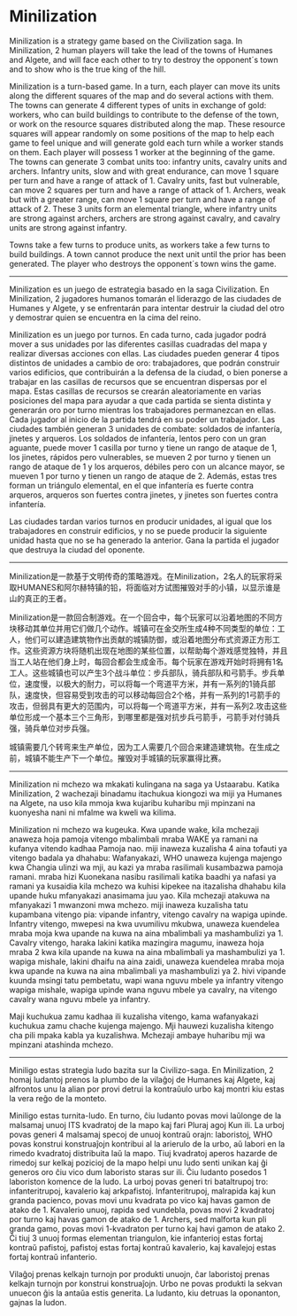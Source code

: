 # Minilization

Minilization is a strategy game based on the Civilization saga. In Minilization, 2 human players will take the lead of the towns of Humanes and Algete, and will face each other to try to destroy the opponent´s town and to show who is the true king of the hill.

Minilization is a turn-based game. In a turn, each player can move its units along the different squares of the map and do several actions with them. The towns can generate 4 different types of units in exchange of gold: workers, who can build buildings to contribute to the defense of the town, or work on the resource squares distributed along the map. These resource squares will appear randomly on some positions of the map to help each game to feel unique and will generate gold each turn while a worker stands on them. Each player will possess 1 worker at the beginning of the game. The towns can generate 3 combat units too: infantry units, cavalry units and archers. Infantry units, slow and with great endurance, can move 1 square per turn and have a range of attack of 1. Cavalry units, fast but vulnerable, can move 2 squares per turn and have a range of attack of 1. Archers, weak but with a greater range, can move 1 square per turn and have a range of attack of 2. These 3 units form an elemental triangle, where infantry units are strong against archers, archers are strong against cavalry, and cavalry units are strong against infantry.

Towns take a few turns to produce units, as workers take a few turns to build buildings. A town cannot produce the next unit until the prior has been generated. The player who destroys the opponent´s town wins the game.

________________________________________________________________________________________________________________________________

Minilization es un juego de estrategia basado en la saga Civilization. En Minilization, 2 jugadores humanos tomarán el liderazgo de las ciudades de Humanes y Algete, y se enfrentarán para intentar destruir la ciudad del otro y demostrar quien se encuentra en la cima del reino.

Minilization es un juego por turnos. En cada turno, cada jugador podrá mover a sus unidades por las diferentes casillas cuadradas del mapa y realizar diversas acciones con ellas. Las ciudades pueden generar 4 tipos distintos de unidades a cambio de oro: trabajadores, que podrán construir varios edificios, que contribuirán a la defensa de la ciudad, o bien ponerse a trabajar en las casillas de recursos que se encuentran dispersas por el mapa. Estas casillas de recursos se crearán aleatoriamente en varias posiciones del mapa para ayudar a que cada partida se sienta distinta y generarán oro por turno mientras los trabajadores permanezcan en ellas. Cada jugador al inicio de la partida tendrá en su poder un trabajador. Las ciudades también generan 3 unidades de combate: soldados de infantería, jinetes y arqueros. Los soldados de infantería, lentos pero con un gran aguante, puede mover 1 casilla por turno y tiene un rango de ataque de 1, los jinetes, rápidos pero vulnerables, se mueven 2 por turno y tienen un rango de ataque de 1 y los arqueros, débiles pero con un alcance mayor, se mueven 1 por turno y tienen un rango de ataque de 2. Además, estas tres forman un triángulo elemental, en el que infantería es fuerte contra arqueros, arqueros son fuertes contra jinetes, y jinetes son fuertes contra infantería.

Las ciudades tardan varios turnos en producir unidades, al igual que los trabajadores en construir edificios, y no se puede producir la siguiente unidad hasta que no se ha generado la anterior. Gana la partida el jugador que destruya la ciudad del oponente.

________________________________________________________________________________________________________________________________

Minilization是一款基于文明传奇的策略游戏。在Minilization，2名人的玩家将采取HUMANES和阿尔赫特镇的铅，将面临对方试图摧毁对手的小镇，以显示谁是山的真正的王者。

Minilization是一款回合制游戏。在一个回合中，每个玩家可以沿着地图的不同方块移动其单位并用它们做几个动作。城镇可在金交所生成4种不同类型的单位：工人，他们可以建造建筑物作出贡献的城镇防御，或沿着地图分布式资源正方形工作。这些资源方块将随机出现在地图的某些位置，以帮助每个游戏感觉独特，并且当工人站在他们身上时，每回合都会生成金币。每个玩家在游戏开始时将拥有1名工人。这些城镇也可以产生3个战斗单位：步兵部队，骑兵部队和弓箭手。步兵单位，速度慢，以极大的耐力，可以将每一个弯道平方米，并有一系列的1骑兵部队，速度快，但容易受到攻击的可以移动每回合2个格，并有一系列的1弓箭手的攻击，但弱具有更大的范围内，可以将每一个弯道平方米，并有一系列2.攻击这些单位形成一个基本三个三角形，到哪里都是强对抗步兵弓箭手，弓箭手对付骑兵强，骑兵单位对步兵强。

城镇需要几个转弯来生产单位，因为工人需要几个回合来建造建筑物。在生成之前，城镇不能生产下一个单位。摧毁对手城镇的玩家赢得比赛。

________________________________________________________________________________________________________________________________

Minilization ni mchezo wa mkakati kulingana na saga ya Ustaarabu. Katika Minilization, 2 wachezaji binadamu itachukua kiongozi wa miji ya Humanes na Algete, na uso kila mmoja kwa kujaribu kuharibu mji mpinzani na kuonyesha nani ni mfalme wa kweli wa kilima.

Minilization ni mchezo wa kugeuka. Kwa upande wake, kila mchezaji anaweza hoja pamoja vitengo mbalimbali mraba WAKE ya ramani na kufanya vitendo kadhaa Pamoja nao. miji inaweza kuzalisha 4 aina tofauti ya vitengo badala ya dhahabu: Wafanyakazi, WHO unaweza kujenga majengo kwa Changia ulinzi wa mji, au kazi ya mraba rasilimali kusambazwa pamoja ramani. mraba hizi Kuonekana nasibu rasilimali katika baadhi ya nafasi ya ramani ya kusaidia kila mchezo wa kuhisi kipekee na itazalisha dhahabu kila upande huku mfanyakazi anasimama juu yao. Kila mchezaji atakuwa na mfanyakazi 1 mwanzoni mwa mchezo. miji inaweza kuzalisha tatu kupambana vitengo pia: vipande infantry, vitengo cavalry na wapiga upinde. Infantry vitengo, mwepesi na kwa uvumilivu mkubwa, unaweza kuendelea mraba moja kwa upande na kuwa na aina mbalimbali ya mashambulizi ya 1. Cavalry vitengo, haraka lakini katika mazingira magumu, inaweza hoja mraba 2 kwa kila upande na kuwa na aina mbalimbali ya mashambulizi ya 1. wapiga mishale, lakini dhaifu na aina zaidi, unaweza kuendelea mraba moja kwa upande na kuwa na aina mbalimbali ya mashambulizi ya 2. hivi vipande kuunda msingi tatu pembetatu, wapi wana nguvu mbele ya infantry vitengo wapiga mishale, wapiga upinde wana nguvu mbele ya cavalry, na vitengo cavalry wana nguvu mbele ya infantry.

Maji kuchukua zamu kadhaa ili kuzalisha vitengo, kama wafanyakazi kuchukua zamu chache kujenga majengo. Mji hauwezi kuzalisha kitengo cha pili mpaka kabla ya kuzalishwa. Mchezaji ambaye huharibu mji wa mpinzani atashinda mchezo.

________________________________________________________________________________________________________________________________

Miniligo estas strategia ludo bazita sur la Civilizo-saga. En Minilization, 2 homaj ludantoj prenos la plumbo de la vilaĝoj de Humanes kaj Algete, kaj alfrontos unu la alian por provi detrui la kontraŭulo urbo kaj montri kiu estas la vera reĝo de la monteto.

Miniligo estas turnita-ludo. En turno, ĉiu ludanto povas movi laŭlonge de la malsamaj unuoj ITS kvadratoj de la mapo kaj fari Pluraj agoj Kun ili. La urboj povas generi 4 malsamaj specoj de unuoj kontraŭ orajn: laboristoj, WHO povas konstrui konstruaĵojn kontribui al la arierulo de la urbo, aŭ labori en la rimedo kvadratoj distribuita laŭ la mapo. Tiuj kvadratoj aperos hazarde de rimedoj sur kelkaj pozicioj de la mapo helpi unu ludo senti unikan kaj ĝi generos oro ĉiu vico dum laboristo staras sur ili. Ĉiu ludanto posedos 1 laboriston komence de la ludo. La urboj povas generi tri bataltrupoj tro: infanteritrupoj, kavalerio kaj arkpafistoj. Infanteritrupoj, malrapida kaj kun granda pacienco, povas movi unu kvadrata po vico kaj havas gamon de atako de 1. Kavalerio unuoj, rapida sed vundebla, povas movi 2 kvadratoj por turno kaj havas gamon de atako de 1. Archers, sed malforta kun pli granda gamo, povas movi 1-kvadraton per turno kaj havi gamon de atako 2. Ĉi tiuj 3 unuoj formas elementan triangulon, kie infanterioj estas fortaj kontraŭ pafistoj, pafistoj estas fortaj kontraŭ kavalerio, kaj kavalejoj estas fortaj kontraŭ infanterio.

Vilaĝoj prenas kelkajn turnojn por produkti unuojn, ĉar laboristoj prenas kelkajn turnojn por konstrui konstruaĵojn. Urbo ne povas produkti la sekvan unuecon ĝis la antaŭa estis generita. La ludanto, kiu detruas la oponanton, gajnas la ludon.
